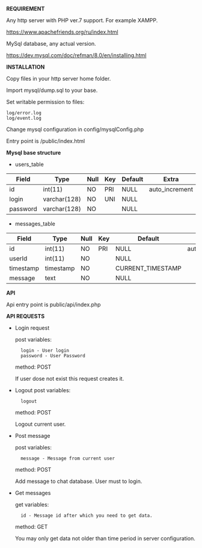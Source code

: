 **REQUIREMENT**

Any http server with PHP ver.7 support. For example XAMPP. 

https://www.apachefriends.org/ru/index.html

MySql database, any actual version.

https://dev.mysql.com/doc/refman/8.0/en/installing.html

**INSTALLATION**

Copy files in your http server home folder. 

Import mysql/dump.sql to your base. 

Set writable permission to files:

    log/error.log
    log/event.log

Change mysql configuration in config/mysqlConfig.php

Entry point is /public/index.html

**Mysql base structure**

- users_table

| Field    | Type         | Null | Key | Default | Extra          |
|----------|--------------|------|-----|---------|----------------|
| id       | int(11)      | NO   | PRI | NULL    | auto_increment |
| login    | varchar(128) | NO   | UNI | NULL    |                |
| password | varchar(128) | NO   |     | NULL    |                |
    
- messages_table

| Field     | Type      | Null | Key | Default           | Extra          |
|-----------|-----------|------|-----|-------------------|----------------|
| id        | int(11)   | NO   | PRI | NULL              | auto_increment |
| userId    | int(11)   | NO   |     | NULL              |                |
| timestamp | timestamp | NO   |     | CURRENT_TIMESTAMP |                |
| message   | text      | NO   |     | NULL              |                |

**API**

Api entry point is public/api/index.php

**API REQUESTS**

- Login request

    post variables:
    
        login - User login
        password - User Password
    method: POST
    
    If user dose not exist this request creates it.
    
- Logout
    post variables:

        logout
    method: POST
    
    Logout current user.
    
- Post message
    
    post variables:
    
        message - Message from current user
   
   method: POST
   
   Add message to chat database. User must to login.
   
- Get messages
    
    get variables:
    
        id - Message id after which you need to get data.
        
    method: GET
        
    You may only get data not older than time period in server configuration.
